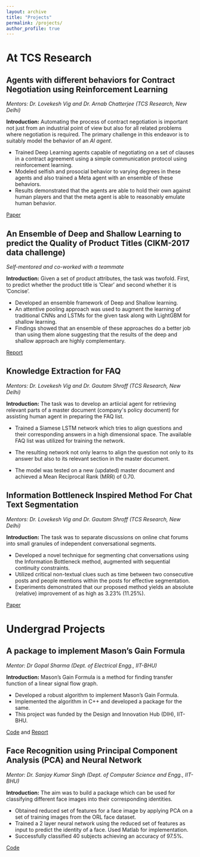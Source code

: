 ```yaml
---
layout: archive
title: "Projects"
permalink: /projects/
author_profile: true
---
```


# At TCS Research #

## Agents with different behaviors for Contract Negotiation using Reinforcement Learning ##

_Mentors: Dr. Lovekesh Vig and Dr. Arnab Chatterjee (TCS Research, New Delhi)_

__Introduction:__ Automating the process of contract negotiation is important not just from an industrial point of view but also for all related problems where negotiation is required. The primary challenge in this endeavor is to suitably model the behavior of an _AI agent_.

* Trained Deep Learning agents capable of negotiating on a set of clauses in a contract agreement using a simple communication protocol using reinforcement learning.
* Modeled selfish and prosocial behavior to varying degrees in these agents and also trained a Meta agent with an ensemble of these behaviors.
* Results demonstrated that the agents are able to hold their own against human players and that the meta agent is able to reasonably emulate human behavior.

[Paper](https://vishalsunder.github.io/files/acan_arxiv.pdf)

## An Ensemble of Deep and Shallow Learning to predict the Quality of Product Titles (CIKM-2017 data challenge) ##

_Self-mentored and co-worked with a teammate_

__Introduction:__  Given a set of product attributes, the task was twofold. First, to predict whether the product title is ’Clear’ and second whether it is ’Concise’.

* Developed an ensemble framework of Deep and Shallow learning.
* An attentive pooling approach was used to augment the learning of traditional CNNs and LSTMs for the given task along with LightGBM for shallow learning.
* Findings showed that an ensemble of these approaches do a better job than using them alone suggesting that the results of the deep and shallow approach are highly complementary.

[Report](https://vishalsunder.github.io/files/cikm-data-challenge.pdf)

## Knowledge Extraction for FAQ ##

_Mentors: Dr. Lovekesh Vig and Dr. Gautam Shroff (TCS Research, New Delhi)_

__Introduction:__ The task was to develop an artiicial agent for retrieving relevant parts of a master document (company's policy document) for assisting human agent in preparing the FAQ list.

* Trained a Siamese LSTM network which tries to align questions and their corresponding answers in a high dimensional space. The available FAQ list was utilized for training the network.

* The resulting network not only learns to align the question not only to its answer but also to its relevant section in the master document.

* The model was tested on a new (updated) master document and achieved a Mean Reciprocal Rank (MRR) of 0.70.

## Information Bottleneck Inspired Method For Chat Text Segmentation ##

_Mentors: Dr. Lovekesh Vig and Dr. Gautam Shroff (TCS Research, New Delhi)_

__Introduction:__ The task was to separate discussions on online chat forums into small granules of independent conversational segments.

* Developed a novel technique for segmenting chat conversations using the Information Bottleneck method, augmented with sequential continuity constraints.
* Utilized critical non-textual clues such as time between two consecutive posts and people mentions within the posts for effective segmentation.
* Experiments demonstrated that our proposed method yields an absolute (relative) improvement of as high as 3.23% (11.25%).

[Paper](https://vishalsunder.github.io/files/ijcnlp2017.pdf)

# Undergrad Projects #

## A package to implement Mason’s Gain Formula ##

_Mentor: Dr Gopal Sharma (Dept. of Electrical Engg., IIT-BHU)_

__Introduction:__ Mason’s Gain Formula is a method for finding transfer function of a linear signal flow graph.

* Developed a robust algorithm to implement Mason’s Gain Formula.
* Implemented the algorithm in C++ and developed a package for the same.
* This project was funded by the Design and Innovation Hub (DIH), IIT-BHU.

[Code](https://github.com/vishalsunder/MasonGain) and [Report](https://vishalsunder.github.io/files/REPORT_DIH.pdf)

## Face Recognition using Principal Component Analysis (PCA) and Neural Network ##

_Mentor: Dr. Sanjay Kumar Singh (Dept. of Computer Science and Engg., IIT-BHU)_

__Introduction:__ The aim was to build a package which can be used for classifying different face images into their corresponding identities.

* Obtained reduced set of features for a face image by applying PCA on a set of training images from the ORL face dataset.
* Trained a 2 layer neural network using the reduced set of features as input to predict the identity of a face. Used Matlab for implementation.
* Successfully classified 40 subjects achieving an accuracy of 97.5%.

[Code](https://github.com/vishalsunder/PCA-for-face-recognition)
